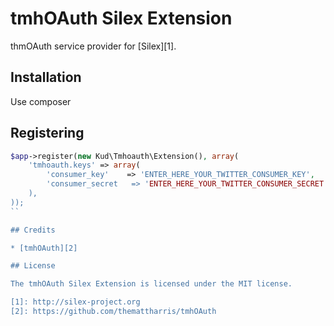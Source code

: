 # tmhOAuth Silex Extension

thmOAuth service provider for [Silex][1].

## Installation

Use composer

## Registering

```php
$app->register(new Kud\Tmhoauth\Extension(), array(
    'tmhoauth.keys' => array(
    	'consumer_key'    => 'ENTER_HERE_YOUR_TWITTER_CONSUMER_KEY',
    	'consumer_secret   => 'ENTER_HERE_YOUR_TWITTER_CONSUMER_SECRET',
    ),
));
``

## Credits

* [tmhOAuth][2]

## License

The tmhOAuth Silex Extension is licensed under the MIT license.

[1]: http://silex-project.org
[2]: https://github.com/themattharris/tmhOAuth
